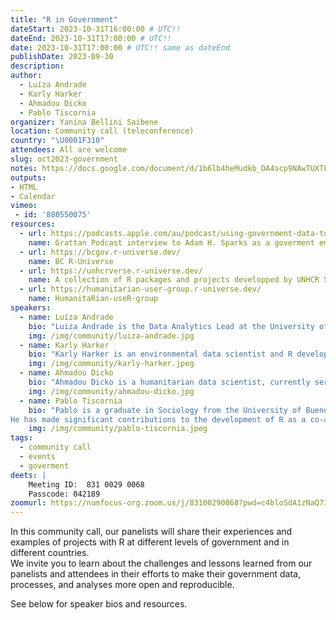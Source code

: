 ```yaml
---
title: "R in Government"
dateStart: 2023-10-31T16:00:00 # UTC!!
dateEnd: 2023-10-31T17:00:00 # UTC!!
date: 2023-10-31T17:00:00 # UTC!! same as dateEnd
publishDate: 2023-09-30
description: 
author:
  - Luíza Andrade
  - Karly Harker
  - Ahmadou Dicko
  - Pablo Tiscornia
organizer: Yanina Bellini Saibene
location: Community call (teleconference)
country: "\U0001F310"
attendees: All are welcome
slug: oct2023-government
notes: https://docs.google.com/document/d/1b6lb4heMudkb_DA4scp9NAwTUXTF9Ah8MedX2BqQFo0/edit?usp=sharing
outputs:
- HTML
- Calendar 
vimeo:
 - id: '880550075'
resources:
  - url: https://podcasts.apple.com/au/podcast/using-government-data-to-improve-peoples-lives/id950926314?i=1000628188910
    name: Grattan Podcast interview to Adam H. Sparks as a goverment employee  
  - url: https://bcgov.r-universe.dev/
    name: BC R-Universe
  - url: https://unhcrverse.r-universe.dev/
    name: A collection of R packages and projects developped by UNHCR Staff
  - url: https://humanitarian-user-group.r-universe.dev/
    name: HumanitaRian-useR-group
speakers:  
  - name: Luíza Andrade
    bio: "Luiza Andrade is the Data Analytics Lead at the University of Chicago's Development Innovation Lab. Her work focuses on incorporating non-traditional data sources into development research, promoting transparency and reproducibility in social sciences, and developing software tools to simplify research data work. Prior to joining DIL, she was a Junior Data Scientist at the World Bank’s Development Impact Evaluation department. Luiza is a Brazilian national and holds a BA and an MSc in economics from the University of Sao Paulo."
    img: /img/community/luiza-andrade.jpg
  - name: Karly Harker
    bio: "Karly Harker is an environmental data scientist and R developer with an MSc in Landscape Ecology. She has extensive experience using spatial analysis to support conservation planning.  Karly is passionate about using open, reproducible and well-communicated data science to support decision making and helping others in government do the same. She is currently working with the State of Environment Reporting program in British Columbia, Canada."
    img: /img/community/karly-harker.jpeg
  - name: Ahmadou Dicko
    bio: "Ahmadou Dicko is a humanitarian data scientist, currently serving as a Statistics and Data Analysis officer at UNHCR regional bureau for West and Central Africa. He is a fervent advocate for reproducibility in the humanitarian sector and has built several R packages and tools to streamline data processes. With M.Sc. in Statistics and a Ph.D. in Climate Change Economics, Ahmadou combines his profound knowledge of economics and data science to drive transformative change in the humanitarian sector. He is the founder and co-organizer of the Dakar R User Group and a recognized leader in promoting data literacy and community building around humanitarian data science."
    img: /img/community/ahmadou-dicko.jpg
  - name: Pablo Tiscornia
    bio: "Pablo is a graduate in Sociology from the University of Buenos Aires, Argentina. Currently, he works at C40 Cities as a Data Scientist, with a focus on improving data workflows related to Climate Change. He also serves as an instructor for Data Processing with R for Social Sciences at several National Universities in Argentina.
He has made significant contributions to the development of R as a co-author of various packages used by Argentina's leading official statistical offices (INDEC, MINTURyDEP, and DGEyC). He has also been a co-organizer of the R community in Buenos Aires."
    img: /img/community/pablo-tiscornia.jpeg
tags:
  - community call
  - events
  - goverment
deets: |
    Meeting ID:  831 0029 0068 
    Passcode: 042189
zoomurl: https://numfocus-org.zoom.us/j/83100290068?pwd=c4bloSdA1zNaQ7IzJD83BHD3I54zab.1
---
```


In this community call, our panelists will share their experiences and examples of projects with R at different levels of government and in different countries.  
We invite you to learn about the challenges and lessons learned from our panelists and attendees in their efforts to make their government data, processes, and analyses more open and reproducible.    

See below for speaker bios and resources.
